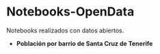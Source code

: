 # Notebooks-OpenData
Notebooks realizados con datos abiertos.

* **Población por barrio de Santa Cruz de Tenerife**
